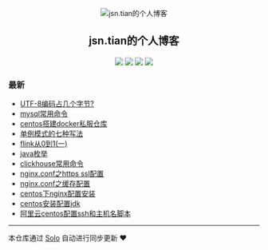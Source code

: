 <p align="center"><img alt="jsn.tian的个人博客" src="https://static.b3log.org/images/brand/solo-32.png"></p><h2 align="center">
jsn.tian的个人博客
</h2>

<h4 align="center"></h4>
<p align="center"><a title="jsn.tian的个人博客" target="_blank" href="https://github.com/jsntian/solo-blog"><img src="https://img.shields.io/github/last-commit/jsntian/solo-blog.svg?style=flat-square&color=FF9900"></a>
<a title="GitHub repo size in bytes" target="_blank" href="https://github.com/jsntian/solo-blog"><img src="https://img.shields.io/github/repo-size/jsntian/solo-blog.svg?style=flat-square"></a>
<a title="Solo Version" target="_blank" href="https://github.com/b3log/solo/releases"><img src="https://img.shields.io/badge/solo-3.6.4-f1e05a.svg?style=flat-square&color=blueviolet"></a>
<a title="Hits" target="_blank" href="https://github.com/b3log/hits"><img src="https://hits.b3log.org/jsntian/solo-blog.svg"></a></p>

### 最新

* [UTF-8编码占几个字节?](https://www.puferu.com/articles/2019/09/24/1569316466691.html)
* [mysql常用命令](https://www.puferu.com/articles/2019/09/21/1569053233571.html)
* [centos搭建docker私服仓库](https://www.puferu.com/articles/2019/08/31/1567233385867.html)
* [单例模式的七种写法](https://www.puferu.com/articles/2019/08/30/1567156578954.html)
* [flink从0到1(一)](https://www.puferu.com/articles/2019/08/28/1566960428227.html)
* [java枚举](https://www.puferu.com/articles/2019/08/26/1566798612900.html)
* [clickhouse常用命令](https://www.puferu.com/articles/2019/08/23/1566544591583.html)
* [nginx.conf之https ssl配置](https://www.puferu.com/articles/2019/08/22/1566472154626.html)
* [nginx.conf之缓存配置](https://www.puferu.com/articles/2019/08/22/1566471443897.html)
* [centos下nginx配置安装](https://www.puferu.com/articles/2019/08/22/1566469517608.html)
* [centos安装配置jdk](https://www.puferu.com/articles/2019/08/22/1566460282263.html)
* [阿里云centos配置ssh和主机名脚本](https://www.puferu.com/centos-shell)



---

本仓库通过 [Solo](https://github.com/b3log/solo) 自动进行同步更新 ❤️ 